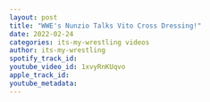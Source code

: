 ```yaml
---
layout: post
title: "WWE's Nunzio Talks Vito Cross Dressing!"
date: 2022-02-24
categories: its-my-wrestling videos
author: its-my-wrestling
spotify_track_id: 
youtube_video_id: 1xvyRnKUqvo
apple_track_id: 
youtube_metadata: 
---
```

